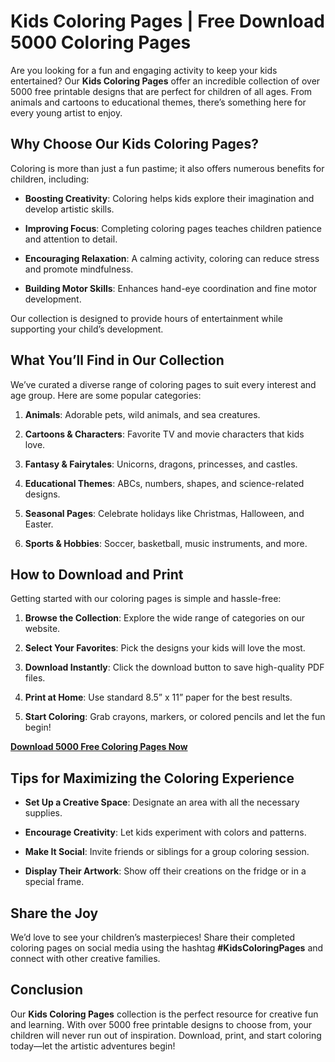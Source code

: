 Kids Coloring Pages | Free Download 5000 Coloring Pages
=======================================================

Are you looking for a fun and engaging activity to keep your kids entertained? Our **Kids Coloring Pages** offer an incredible collection of over 5000 free printable designs that are perfect for children of all ages. From animals and cartoons to educational themes, there’s something here for every young artist to enjoy.

Why Choose Our Kids Coloring Pages?
-----------------------------------

Coloring is more than just a fun pastime; it also offers numerous benefits for children, including:

*   **Boosting Creativity**: Coloring helps kids explore their imagination and develop artistic skills.
    

*   **Improving Focus**: Completing coloring pages teaches children patience and attention to detail.
    

*   **Encouraging Relaxation**: A calming activity, coloring can reduce stress and promote mindfulness.
    

*   **Building Motor Skills**: Enhances hand-eye coordination and fine motor development.
    

Our collection is designed to provide hours of entertainment while supporting your child’s development.

What You’ll Find in Our Collection
----------------------------------

We’ve curated a diverse range of coloring pages to suit every interest and age group. Here are some popular categories:

1.  **Animals**: Adorable pets, wild animals, and sea creatures.
    

3.  **Cartoons & Characters**: Favorite TV and movie characters that kids love.
    

5.  **Fantasy & Fairytales**: Unicorns, dragons, princesses, and castles.
    

7.  **Educational Themes**: ABCs, numbers, shapes, and science-related designs.
    

9.  **Seasonal Pages**: Celebrate holidays like Christmas, Halloween, and Easter.
    

11.  **Sports & Hobbies**: Soccer, basketball, music instruments, and more.
    

How to Download and Print
-------------------------

Getting started with our coloring pages is simple and hassle-free:

1.  **Browse the Collection**: Explore the wide range of categories on our website.
    

3.  **Select Your Favorites**: Pick the designs your kids will love the most.
    

5.  **Download Instantly**: Click the download button to save high-quality PDF files.
    

7.  **Print at Home**: Use standard 8.5” x 11” paper for the best results.
    

9.  **Start Coloring**: Grab crayons, markers, or colored pencils and let the fun begin!
    

[**Download 5000 Free Coloring Pages Now**](https://freegooglenotes.com/free-printable-flower-coloring-pages/)

Tips for Maximizing the Coloring Experience
-------------------------------------------

*   **Set Up a Creative Space**: Designate an area with all the necessary supplies.
    

*   **Encourage Creativity**: Let kids experiment with colors and patterns.
    

*   **Make It Social**: Invite friends or siblings for a group coloring session.
    

*   **Display Their Artwork**: Show off their creations on the fridge or in a special frame.
    

Share the Joy
-------------

We’d love to see your children’s masterpieces! Share their completed coloring pages on social media using the hashtag **#KidsColoringPages** and connect with other creative families.

Conclusion
----------

Our **Kids Coloring Pages** collection is the perfect resource for creative fun and learning. With over 5000 free printable designs to choose from, your children will never run out of inspiration. Download, print, and start coloring today—let the artistic adventures begin!
